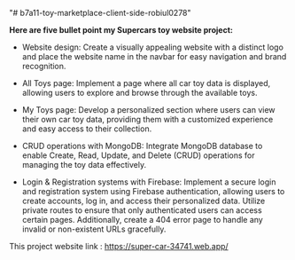 "# b7a11-toy-marketplace-client-side-robiul0278" 


**Here are five bullet point my Supercars toy website project:**

* Website design: Create a visually appealing website with a distinct logo and place the website name in the navbar for easy navigation and brand recognition.

* All Toys page: Implement a page where all car toy data is displayed, allowing users to explore and browse through the available toys.

* My Toys page: Develop a personalized section where users can view their own car toy data, providing them with a customized experience and easy access to their collection.

* CRUD operations with MongoDB: Integrate MongoDB database to enable Create, Read, Update, and Delete (CRUD) operations for managing the toy data effectively.

* Login & Registration systems with Firebase: Implement a secure login and registration system using Firebase authentication, allowing users to create accounts, log in, and access their personalized data. Utilize private routes to ensure that only authenticated users can access certain pages. Additionally, create a 404 error page to handle any invalid or non-existent URLs gracefully.



This project website link : https://super-car-34741.web.app/



